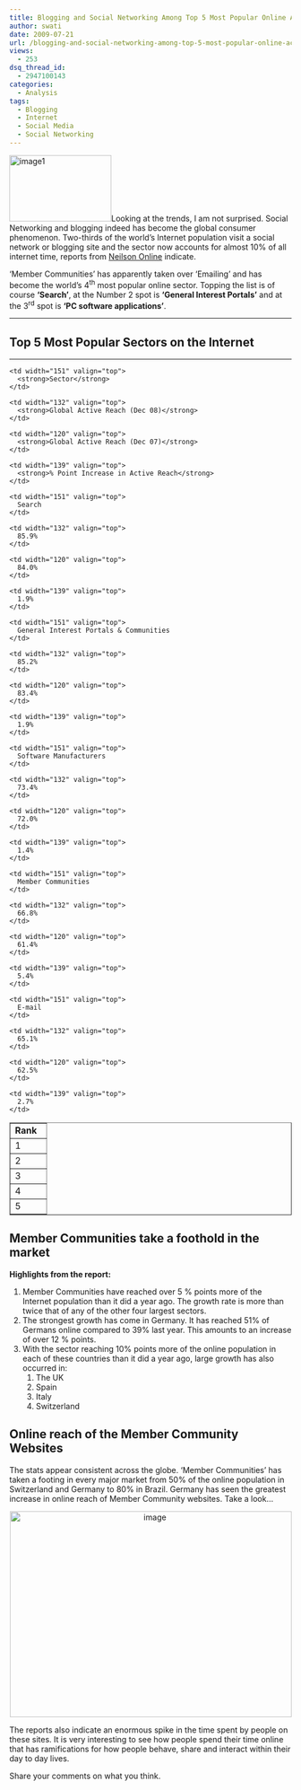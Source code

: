 ```yaml
---
title: Blogging and Social Networking Among Top 5 Most Popular Online Activities Worldwide
author: swati
date: 2009-07-21
url: /blogging-and-social-networking-among-top-5-most-popular-online-activities-worldwide/
views:
  - 253
dsq_thread_id:
  - 2947100143
categories:
  - Analysis
tags:
  - Blogging
  - Internet
  - Social Media
  - Social Networking
---
```

<img class="alignright size-medium wp-image-12468" src="http://cdn.devilsworkshop.org/files/2009/07/image1-600x390.jpg" alt="image1" width="182" height="118" />Looking at the trends, I am not surprised. Social Networking and blogging indeed has become the global consumer phenomenon. Two-thirds of the world’s Internet population visit a social network or blogging site and the sector now accounts for almost 10% of all internet time, reports from <a href="http://nielsen-online.com/" onclick="_gaq.push(['_trackEvent', 'outbound-article', 'http://nielsen-online.com/', 'Neilson Online']);" >Neilson Online</a> indicate.

‘Member Communities’ has apparently taken over ‘Emailing’ and has become the world’s 4<sup>th</sup> most popular online sector. Topping the list is of course **‘Search’**, at the Number 2 spot is **‘General Interest Portals’** and at the 3<sup>rd</sup> spot is **‘PC software applications’**.

** **

## Top 5 Most Popular Sectors on the Internet

** **

<table border="1" cellspacing="0" cellpadding="0">
  <tr>
    <td width="48" valign="top">
      <strong>Rank</strong>
    </td>
    
    <td width="151" valign="top">
      <strong>Sector</strong>
    </td>
    
    <td width="132" valign="top">
      <strong>Global Active Reach (Dec 08)</strong>
    </td>
    
    <td width="120" valign="top">
      <strong>Global Active Reach (Dec 07)</strong>
    </td>
    
    <td width="139" valign="top">
      <strong>% Point Increase in Active Reach</strong>
    </td>
  </tr>
  
  <tr>
    <td width="48" valign="top">
      1
    </td>
    
    <td width="151" valign="top">
      Search
    </td>
    
    <td width="132" valign="top">
      85.9%
    </td>
    
    <td width="120" valign="top">
      84.0%
    </td>
    
    <td width="139" valign="top">
      1.9%
    </td>
  </tr>
  
  <tr>
    <td width="48" valign="top">
      2
    </td>
    
    <td width="151" valign="top">
      General Interest Portals & Communities
    </td>
    
    <td width="132" valign="top">
      85.2%
    </td>
    
    <td width="120" valign="top">
      83.4%
    </td>
    
    <td width="139" valign="top">
      1.9%
    </td>
  </tr>
  
  <tr>
    <td width="48" valign="top">
      3
    </td>
    
    <td width="151" valign="top">
      Software Manufacturers
    </td>
    
    <td width="132" valign="top">
      73.4%
    </td>
    
    <td width="120" valign="top">
      72.0%
    </td>
    
    <td width="139" valign="top">
      1.4%
    </td>
  </tr>
  
  <tr>
    <td width="48" valign="top">
      4
    </td>
    
    <td width="151" valign="top">
      Member Communities
    </td>
    
    <td width="132" valign="top">
      66.8%
    </td>
    
    <td width="120" valign="top">
      61.4%
    </td>
    
    <td width="139" valign="top">
      5.4%
    </td>
  </tr>
  
  <tr>
    <td width="48" valign="top">
      5
    </td>
    
    <td width="151" valign="top">
      E-mail
    </td>
    
    <td width="132" valign="top">
      65.1%
    </td>
    
    <td width="120" valign="top">
      62.5%
    </td>
    
    <td width="139" valign="top">
      2.7%
    </td>
  </tr>
</table>

## Member Communities take a foothold in the market

**Highlights from the report:**

  1. Member Communities have reached over 5 % points more of the Internet population than it did a year ago. The growth rate is more than twice that of any of the other four largest sectors.
  2. The strongest growth has come in Germany. It has reached 51% of Germans online compared to 39% last year. This amounts to an increase of over 12 % points.
  3. With the sector reaching 10% points more of the online population in each of these countries than it did a year ago, large growth has also occurred in: 
      1. The UK
      2. Spain
      3. Italy
      4. Switzerland

## Online reach of the Member Community Websites

<p style="text-align: left">
  The stats appear consistent across the globe. ‘Member Communities’ has taken a footing in every major market from 50% of the online population in Switzerland and Germany to 80% in Brazil. Germany has seen the greatest increase in online reach of Member Community websites. Take a look&#8230;
</p>

<p style="text-align: center">
  <img class="aligncenter size-full wp-image-12466" src="http://cdn.devilsworkshop.org/files/2009/07/image.JPG" alt="image" width="503" height="367" />
</p>

The reports also indicate an enormous spike in the time spent by people on these sites. It is very interesting to see how people spend their time online that has ramifications for how people behave, share and interact within their day to day lives.

Share your comments on what you think.
